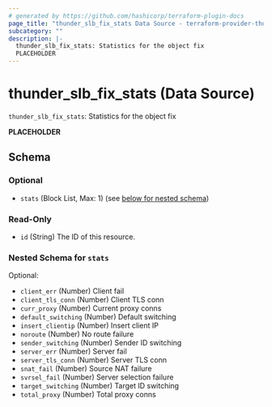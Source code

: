 ```yaml
---
# generated by https://github.com/hashicorp/terraform-plugin-docs
page_title: "thunder_slb_fix_stats Data Source - terraform-provider-thunder"
subcategory: ""
description: |-
  thunder_slb_fix_stats: Statistics for the object fix
  PLACEHOLDER
---
```


# thunder_slb_fix_stats (Data Source)

`thunder_slb_fix_stats`: Statistics for the object fix

__PLACEHOLDER__



<!-- schema generated by tfplugindocs -->
## Schema

### Optional

- `stats` (Block List, Max: 1) (see [below for nested schema](#nestedblock--stats))

### Read-Only

- `id` (String) The ID of this resource.

<a id="nestedblock--stats"></a>
### Nested Schema for `stats`

Optional:

- `client_err` (Number) Client fail
- `client_tls_conn` (Number) Client TLS conn
- `curr_proxy` (Number) Current proxy conns
- `default_switching` (Number) Default switching
- `insert_clientip` (Number) Insert client IP
- `noroute` (Number) No route failure
- `sender_switching` (Number) Sender ID switching
- `server_err` (Number) Server fail
- `server_tls_conn` (Number) Server TLS conn
- `snat_fail` (Number) Source NAT failure
- `svrsel_fail` (Number) Server selection failure
- `target_switching` (Number) Target ID switching
- `total_proxy` (Number) Total proxy conns


